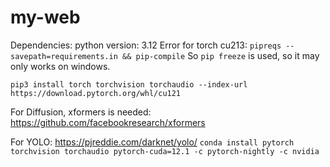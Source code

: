 # my-web

Dependencies:
python version: 3.12
Error for torch cu213: ```pipreqs --savepath=requirements.in && pip-compile```
So ```pip freeze``` is used, so it may only works on windows.

```pip3 install torch torchvision torchaudio --index-url https://download.pytorch.org/whl/cu121```

For Diffusion, xformers is needed:
https://github.com/facebookresearch/xformers

For YOLO:
https://pjreddie.com/darknet/yolo/
```conda install pytorch torchvision torchaudio pytorch-cuda=12.1 -c pytorch-nightly -c nvidia ```
